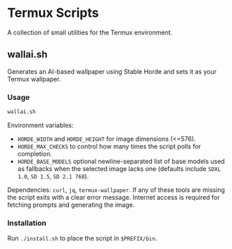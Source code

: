 # Termux Scripts

A collection of small utilities for the Termux environment.

## wallai.sh

Generates an AI-based wallpaper using Stable Horde and sets it as your Termux wallpaper.

### Usage
```bash
wallai.sh
```

Environment variables:
- `HORDE_WIDTH` and `HORDE_HEIGHT` for image dimensions (<=576).
- `HORDE_MAX_CHECKS` to control how many times the script polls for completion.
- `HORDE_BASE_MODELS` optional newline-separated list of base models used as
  fallbacks when the selected image lacks one (defaults include `SDXL 1.0`,
  `SD 1.5`, `SD 2.1 768`).

Dependencies: `curl`, `jq`, `termux-wallpaper`.
If any of these tools are missing the script exits with a clear error
message. Internet access is required for fetching prompts and generating
the image.

### Installation
Run `./install.sh` to place the script in `$PREFIX/bin`.
